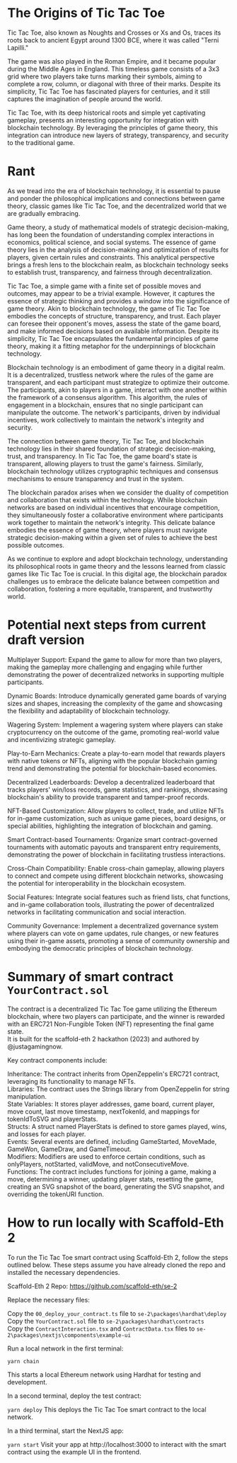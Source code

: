 # The Origins of Tic Tac Toe
Tic Tac Toe, also known as Noughts and Crosses or Xs and Os, traces its roots back to ancient Egypt around 1300 BCE, where it was called "Terni Lapilli."   

The game was also played in the Roman Empire, and it became popular during the Middle Ages in England. This timeless game consists of a 3x3 grid where two players take turns marking their symbols, aiming to complete a row, column, or diagonal with three of their marks. Despite its simplicity, Tic Tac Toe has fascinated players for centuries, and it still captures the imagination of people around the world.

Tic Tac Toe, with its deep historical roots and simple yet captivating gameplay, presents an interesting opportunity for integration with blockchain technology. By leveraging the principles of game theory, this integration can introduce new layers of strategy, transparency, and security to the traditional game.

# Rant

As we tread into the era of blockchain technology, it is essential to pause and ponder the philosophical implications and connections between game theory, classic games like Tic Tac Toe, and the decentralized world that we are gradually embracing.

Game theory, a study of mathematical models of strategic decision-making, has long been the foundation of understanding complex interactions in economics, political science, and social systems. The essence of game theory lies in the analysis of decision-making and optimization of results for players, given certain rules and constraints. This analytical perspective brings a fresh lens to the blockchain realm, as blockchain technology seeks to establish trust, transparency, and fairness through decentralization.

Tic Tac Toe, a simple game with a finite set of possible moves and outcomes, may appear to be a trivial example. However, it captures the essence of strategic thinking and provides a window into the significance of game theory. Akin to blockchain technology, the game of Tic Tac Toe embodies the concepts of structure, transparency, and trust. Each player can foresee their opponent's moves, assess the state of the game board, and make informed decisions based on available information. Despite its simplicity, Tic Tac Toe encapsulates the fundamental principles of game theory, making it a fitting metaphor for the underpinnings of blockchain technology.

Blockchain technology is an embodiment of game theory in a digital realm. It is a decentralized, trustless network where the rules of the game are transparent, and each participant must strategize to optimize their outcome. The participants, akin to players in a game, interact with one another within the framework of a consensus algorithm. This algorithm, the rules of engagement in a blockchain, ensures that no single participant can manipulate the outcome. The network's participants, driven by individual incentives, work collectively to maintain the network's integrity and security.

The connection between game theory, Tic Tac Toe, and blockchain technology lies in their shared foundation of strategic decision-making, trust, and transparency. In Tic Tac Toe, the game board's state is transparent, allowing players to trust the game's fairness. Similarly, blockchain technology utilizes cryptographic techniques and consensus mechanisms to ensure transparency and trust in the system.

The blockchain paradox arises when we consider the duality of competition and collaboration that exists within the technology. While blockchain networks are based on individual incentives that encourage competition, they simultaneously foster a collaborative environment where participants work together to maintain the network's integrity. This delicate balance embodies the essence of game theory, where players must navigate strategic decision-making within a given set of rules to achieve the best possible outcomes.

As we continue to explore and adopt blockchain technology, understanding its philosophical roots in game theory and the lessons learned from classic games like Tic Tac Toe is crucial. In this digital age, the blockchain paradox challenges us to embrace the delicate balance between competition and collaboration, fostering a more equitable, transparent, and trustworthy world.

# Potential next steps from current draft version

Multiplayer Support: Expand the game to allow for more than two players, making the gameplay more challenging and engaging while further demonstrating the power of decentralized networks in supporting multiple participants.

Dynamic Boards: Introduce dynamically generated game boards of varying sizes and shapes, increasing the complexity of the game and showcasing the flexibility and adaptability of blockchain technology.

Wagering System: Implement a wagering system where players can stake cryptocurrency on the outcome of the game, promoting real-world value and incentivizing strategic gameplay.

Play-to-Earn Mechanics: Create a play-to-earn model that rewards players with native tokens or NFTs, aligning with the popular blockchain gaming trend and demonstrating the potential for blockchain-based economies.

Decentralized Leaderboards: Develop a decentralized leaderboard that tracks players' win/loss records, game statistics, and rankings, showcasing blockchain's ability to provide transparent and tamper-proof records.

NFT-Based Customization: Allow players to collect, trade, and utilize NFTs for in-game customization, such as unique game pieces, board designs, or special abilities, highlighting the integration of blockchain and gaming.

Smart Contract-based Tournaments: Organize smart contract-governed tournaments with automatic payouts and transparent entry requirements, demonstrating the power of blockchain in facilitating trustless interactions.

Cross-Chain Compatibility: Enable cross-chain gameplay, allowing players to connect and compete using different blockchain networks, showcasing the potential for interoperability in the blockchain ecosystem.

Social Features: Integrate social features such as friend lists, chat functions, and in-game collaboration tools, illustrating the power of decentralized networks in facilitating communication and social interaction.

Community Governance: Implement a decentralized governance system where players can vote on game updates, rule changes, or new features using their in-game assets, promoting a sense of community ownership and embodying the democratic principles of blockchain technology.

# Summary of smart contract `YourContract.sol`

The contract is a decentralized Tic Tac Toe game utilizing the Ethereum blockchain, where two players can participate, and the winner is rewarded with an ERC721 Non-Fungible Token (NFT) representing the final game state.  
It is built for the scaffold-eth 2 hackathon (2023) and authored by @justagamingnow.

Key contract components include:

Inheritance: The contract inherits from OpenZeppelin's ERC721 contract, leveraging its functionality to manage NFTs.  
Libraries: The contract uses the Strings library from OpenZeppelin for string manipulation.  
State Variables: It stores player addresses, game board, current player, move count, last move timestamp, nextTokenId, and mappings for tokenIdToSVG and playerStats.  
Structs: A struct named PlayerStats is defined to store games played, wins, and losses for each player.  
Events: Several events are defined, including GameStarted, MoveMade, GameWon, GameDraw, and GameTimeout.  
Modifiers: Modifiers are used to enforce certain conditions, such as onlyPlayers, notStarted, validMove, and notConsecutiveMove.  
Functions: The contract includes functions for joining a game, making a move, determining a winner, updating player stats, resetting the game, creating an SVG snapshot of the board, generating the SVG snapshot, and overriding the tokenURI function.  

# How to run locally with Scaffold-Eth 2

To run the Tic Tac Toe smart contract using Scaffold-Eth 2, follow the steps outlined below. These steps assume you have already cloned the repo and installed the necessary dependencies.

Scaffold-Eth 2 Repo: https://github.com/scaffold-eth/se-2

Replace the necessary files:

Copy the `00_deploy_your_contract.ts` file to `se-2\packages\hardhat\deploy`  
Copy the `YourContract.sol` file to `se-2\packages\hardhat\contracts`  
Copy the `ContractInteraction.tsx` and `ContractData.tsx` files to `se-2\packages\nextjs\components\example-ui`  

Run a local network in the first terminal:

`yarn chain`

This starts a local Ethereum network using Hardhat for testing and development.

In a second terminal, deploy the test contract:

`yarn deploy`
This deploys the Tic Tac Toe smart contract to the local network.

In a third terminal, start the NextJS app:

`yarn start`
Visit your app at http://localhost:3000 to interact with the smart contract using the example UI in the frontend.
